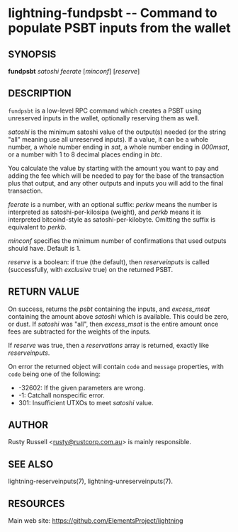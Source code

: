 lightning-fundpsbt -- Command to populate PSBT inputs from the wallet
================================================================

SYNOPSIS
--------

**fundpsbt** *satoshi* *feerate* \[*minconf*\] \[*reserve*\]

DESCRIPTION
-----------

`fundpsbt` is a low-level RPC command which creates a PSBT using unreserved
inputs in the wallet, optionally reserving them as well.

*satoshi* is the minimum satoshi value of the output(s) needed (or the
string "all" meaning use all unreserved inputs).  If a value, it can
be a whole number, a whole number ending in *sat*, a whole number
ending in *000msat*, or a number with 1 to 8 decimal places ending in
*btc*.

You calculate the value by starting with the amount you want to pay
and adding the fee which will be needed to pay for the base of the
transaction plus that output, and any other outputs and inputs you
will add to the final transaction.

*feerate* is a number, with an optional suffix: *perkw* means the
number is interpreted as satoshi-per-kilosipa (weight), and *perkb*
means it is interpreted bitcoind-style as
satoshi-per-kilobyte. Omitting the suffix is equivalent to *perkb*.

*minconf* specifies the minimum number of confirmations that used
outputs should have. Default is 1.

*reserve* is a boolean: if true (the default), then *reserveinputs* is
called (successfully, with *exclusive* true) on the returned PSBT.

RETURN VALUE
------------

On success, returns the *psbt* containing the inputs, and
*excess_msat* containing the amount above *satoshi* which is
available.  This could be zero, or dust.  If *satoshi* was "all",
then *excess_msat* is the entire amount once fees are subtracted
for the weights of the inputs.

If *reserve* was true, then a *reservations* array is returned,
exactly like *reserveinputs*.

On error the returned object will contain `code` and `message` properties,
with `code` being one of the following:

- -32602: If the given parameters are wrong.
- -1: Catchall nonspecific error.
- 301: Insufficient UTXOs to meet *satoshi* value.

AUTHOR
------

Rusty Russell <<rusty@rustcorp.com.au>> is mainly responsible.

SEE ALSO
--------

lightning-reserveinputs(7), lightning-unreserveinputs(7).

RESOURCES
---------

Main web site: <https://github.com/ElementsProject/lightning>
